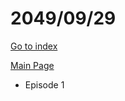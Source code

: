 # 2049/09/29

[Go to index](/README.md "Go to index")

[Main Page](https://omnipedia.app/wiki/2049/09/29/Main_Page "Main Page")
- Episode 1
